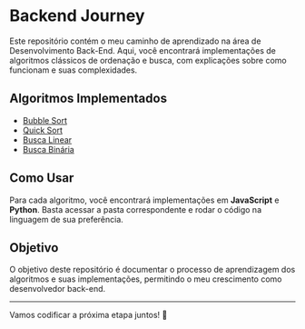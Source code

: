 # Backend Journey

Este repositório contém o meu caminho de aprendizado na área de Desenvolvimento Back-End. Aqui, você encontrará implementações de algoritmos clássicos de ordenação e busca, com explicações sobre como funcionam e suas complexidades.

## Algoritmos Implementados

- [Bubble Sort](algoritmos-estruturas-dados/bubble-sort)
- [Quick Sort](algoritmos-estruturas-dados/quick-sort)
- [Busca Linear](algoritmos-estruturas-dados/busca-linear)
- [Busca Binária](algoritmos-estruturas-dados/busca-binaria)

## Como Usar

Para cada algoritmo, você encontrará implementações em **JavaScript** e **Python**. Basta acessar a pasta correspondente e rodar o código na linguagem de sua preferência.

## Objetivo

O objetivo deste repositório é documentar o processo de aprendizagem dos algoritmos e suas implementações, permitindo o meu crescimento como desenvolvedor back-end.

---

Vamos codificar a próxima etapa juntos! 🚀

